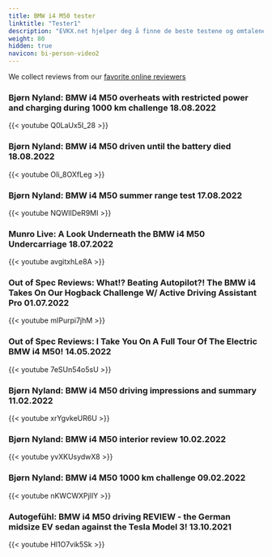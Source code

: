 ```yaml
---
title: BMW i4 M50 tester
linktitle: "Tester1"
description: "EVKX.net hjelper deg å finne de beste testene og omtalene av denne modellen. "
weight: 80
hidden: true
navicon: bi-person-video2
---
```

We collect reviews from our [favorite online reviewers](/guides/evreviewers/)

### Bjørn Nyland: BMW i4 M50 overheats with restricted power and charging during 1000 km challenge 18.08.2022

{{< youtube Q0LaUx5I_28 >}}

### Bjørn Nyland: BMW i4 M50 driven until the battery died 18.08.2022

{{< youtube OIi_8OXfLeg >}}

### Bjørn Nyland: BMW i4 M50 summer range test 17.08.2022

{{< youtube NQWIlDeR9MI >}}

### Munro Live: A Look Underneath the BMW i4 M50 Undercarriage 18.07.2022

{{< youtube avgitxhLe8A >}}

### Out of Spec Reviews: What!? Beating Autopilot?! The BMW i4 Takes On Our Hogback Challenge W/ Active Driving Assistant Pro 01.07.2022

{{< youtube mIPurpi7jhM >}}

### Out of Spec Reviews: I Take You On A Full Tour Of The Electric BMW i4 M50! 14.05.2022

{{< youtube 7eSUn54o5sU >}}

### Bjørn Nyland: BMW i4 M50 driving impressions and summary 11.02.2022

{{< youtube xrYgvkeUR6U >}}

### Bjørn Nyland: BMW i4 M50 interior review 10.02.2022

{{< youtube yvXKUsydwX8 >}}

### Bjørn Nyland: BMW i4 M50 1000 km challenge 09.02.2022

{{< youtube nKWCWXPjlIY >}}

### Autogefühl: BMW i4 M50 driving REVIEW - the German midsize EV sedan against the Tesla Model 3! 13.10.2021

{{< youtube Hl1O7vik5Sk >}}

